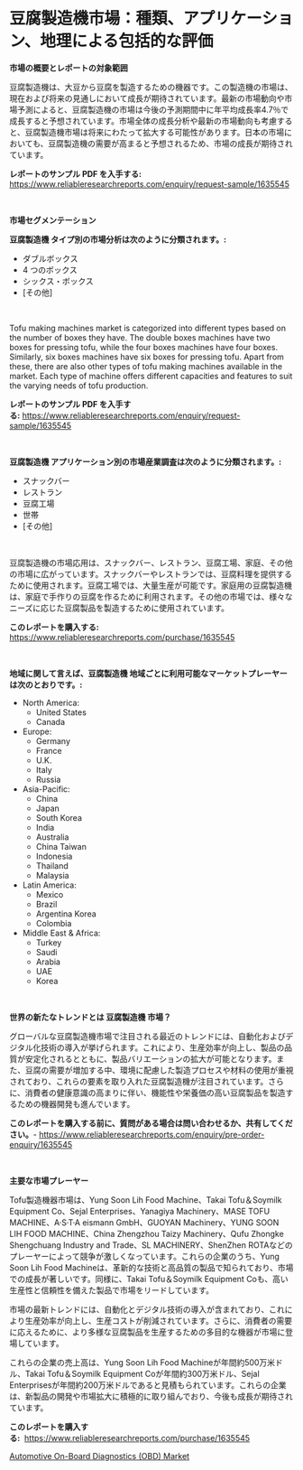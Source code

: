 <p><h1>豆腐製造機市場：種類、アプリケーション、地理による包括的な評価</h1></p><p><strong>市場の概要とレポートの対象範囲</strong></p>
<p><p>豆腐製造機は、大豆から豆腐を製造するための機器です。この製造機の市場は、現在および将来の見通しにおいて成長が期待されています。最新の市場動向や市場予測によると、豆腐製造機の市場は今後の予測期間中に年平均成長率4.7％で成長すると予想されています。市場全体の成長分析や最新の市場動向も考慮すると、豆腐製造機市場は将来にわたって拡大する可能性があります。日本の市場においても、豆腐製造機の需要が高まると予想されるため、市場の成長が期待されています。</p></p>
<p><strong>レポートのサンプル PDF を入手する:</strong> <a href="https://www.reliableresearchreports.com/enquiry/request-sample/1635545">https://www.reliableresearchreports.com/enquiry/request-sample/1635545</a></p>
<p>&nbsp;</p>
<p><strong>市場セグメンテーション</strong></p>
<p><strong>豆腐製造機 タイプ別の市場分析は次のように分類されます。:</strong></p>
<p><ul><li>ダブルボックス</li><li>4 つのボックス</li><li>シックス・ボックス</li><li>[その他]</li></ul></p>
<p>&nbsp;</p>
<p><p>Tofu making machines market is categorized into different types based on the number of boxes they have. The double boxes machines have two boxes for pressing tofu, while the four boxes machines have four boxes. Similarly, six boxes machines have six boxes for pressing tofu. Apart from these, there are also other types of tofu making machines available in the market. Each type of machine offers different capacities and features to suit the varying needs of tofu production.</p></p>
<p><strong>レポートのサンプル PDF を入手する:</strong>&nbsp;<a href="https://www.reliableresearchreports.com/enquiry/request-sample/1635545">https://www.reliableresearchreports.com/enquiry/request-sample/1635545</a></p>
<p>&nbsp;</p>
<p><strong> 豆腐製造機 アプリケーション別の市場産業調査は次のように分類されます。:</strong></p>
<p><ul><li>スナックバー</li><li>レストラン</li><li>豆腐工場</li><li>世帯</li><li>[その他]</li></ul></p>
<p>&nbsp;</p>
<p><p>豆腐製造機の市場応用は、スナックバー、レストラン、豆腐工場、家庭、その他の市場に広がっています。スナックバーやレストランでは、豆腐料理を提供するために使用されます。豆腐工場では、大量生産が可能です。家庭用の豆腐製造機は、家庭で手作りの豆腐を作るために利用されます。その他の市場では、様々なニーズに応じた豆腐製品を製造するために使用されています。</p></p>
<p><strong>このレポートを購入する:</strong>&nbsp; <a href="https://www.reliableresearchreports.com/purchase/1635545">https://www.reliableresearchreports.com/purchase/1635545</a></p>
<p>&nbsp;</p>
<p><strong>地域に関して言えば、豆腐製造機 地域ごとに利用可能なマーケットプレーヤーは次のとおりです。:</strong></p>
<p><ul>
    <li>
        North America:
        <ul>
            <li>United States</li>
            <li>Canada</li>
        </ul>
    </li>
    <li>
        Europe:
        <ul>
            <li>Germany</li>
            <li>France</li>
            <li>U.K.</li>
            <li>Italy</li>
            <li>Russia</li>
        </ul>
    </li>
    <li>
        Asia-Pacific:
        <ul>
            <li>China</li>
            <li>Japan</li>
            <li>South Korea</li>
            <li>India</li>
            <li>Australia</li>
            <li>China Taiwan</li>
            <li>Indonesia</li>
            <li>Thailand</li>
            <li>Malaysia</li>
        </ul>
    </li>
    <li>
        Latin America:
        <ul>
            <li>Mexico</li>
            <li>Brazil</li>
            <li>Argentina Korea</li>
            <li>Colombia</li>
        </ul>
    </li>
    <li>
        Middle East & Africa:
        <ul>
            <li>Turkey</li>
            <li>Saudi</li>
            <li>Arabia</li>
            <li>UAE</li>
            <li>Korea</li>
        </ul>
    </li>
    </ul></p>
<p>&nbsp;</p>
<p><strong>世界の新たなトレンドとは 豆腐製造機 市場？</strong></p>
<p><p>グローバルな豆腐製造機市場で注目される最近のトレンドには、自動化およびデジタル化技術の導入が挙げられます。これにより、生産効率が向上し、製品の品質が安定化されるとともに、製品バリエーションの拡大が可能となります。また、豆腐の需要が増加する中、環境に配慮した製造プロセスや材料の使用が重視されており、これらの要素を取り入れた豆腐製造機が注目されています。さらに、消費者の健康意識の高まりに伴い、機能性や栄養価の高い豆腐製品を製造するための機器開発も進んでいます。</p></p>
<p><strong>このレポートを購入する前に、質問がある場合は問い合わせるか、共有してください。</strong>- <a href="https://www.reliableresearchreports.com/enquiry/pre-order-enquiry/1635545">https://www.reliableresearchreports.com/enquiry/pre-order-enquiry/1635545</a></p>
<p>&nbsp;</p>
<p><strong>主要な市場プレーヤー</strong></p>
<p><p>Tofu製造機器市場は、Yung Soon Lih Food Machine、Takai Tofu＆Soymilk Equipment Co、Sejal Enterprises、Yanagiya Machinery、MASE TOFU MACHINE、A·S·T·A eismann GmbH、GUOYAN Machinery、YUNG SOON LIH FOOD MACHINE、China Zhengzhou Taizy Machinery、Qufu Zhongke Shengchuang Industry and Trade、SL MACHINERY、ShenZhen ROTAなどのプレーヤーによって競争が激しくなっています。これらの企業のうち、Yung Soon Lih Food Machineは、革新的な技術と高品質の製品で知られており、市場での成長が著しいです。同様に、Takai Tofu＆Soymilk Equipment Coも、高い生産性と信頼性を備えた製品で市場をリードしています。</p><p>市場の最新トレンドには、自動化とデジタル技術の導入が含まれており、これにより生産効率が向上し、生産コストが削減されています。さらに、消費者の需要に応えるために、より多様な豆腐製品を生産するための多目的な機器が市場に登場しています。</p><p>これらの企業の売上高は、Yung Soon Lih Food Machineが年間約500万米ドル、Takai Tofu＆Soymilk Equipment Coが年間約300万米ドル、Sejal Enterprisesが年間約200万米ドルであると見積もられています。これらの企業は、新製品の開発や市場拡大に積極的に取り組んでおり、今後も成長が期待されています。</p></p>
<p><strong>このレポートを購入する:</strong>&nbsp;&nbsp;<a href="https://www.reliableresearchreports.com/purchase/1635545">https://www.reliableresearchreports.com/purchase/1635545</a></p>
<p><p><a href="https://eight-handstand-8fb.notion.site/Automotive-On-Board-Diagnostics-OBD-Market-Size-Market-Trends-and-Growth-Outlook-forecasted-for--6e0a8cd6eb6846b988d8c75af9d29095">Automotive On-Board Diagnostics (OBD) Market</a></p></p>